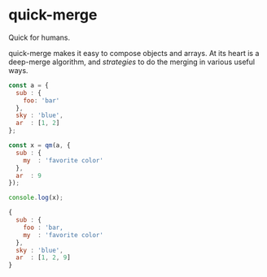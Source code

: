 # quick-merge

Quick for humans.

quick-merge makes it easy to compose objects and arrays. At its heart is a deep-merge
algorithm, and _strategies_ to do the merging in various useful ways.

```js
const a = {
  sub : {
    foo: 'bar'
  },
  sky : 'blue',
  ar  : [1, 2]
};

const x = qm(a, {
  sub : {
    my  : 'favorite color'
  },
  ar  : 9
});

console.log(x);

{
  sub : {
    foo : 'bar,
    my  : 'favorite color'
  },
  sky : 'blue',
  ar  : [1, 2, 9]
}

```

